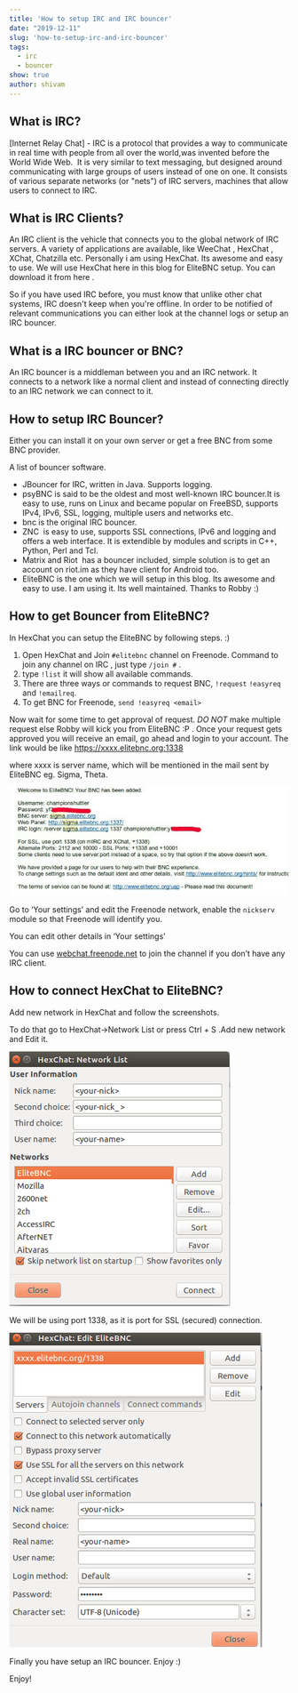 ```yaml
---
title: 'How to setup IRC and IRC bouncer'
date: "2019-12-11"
slug: 'how-to-setup-irc-and-irc-bouncer'
tags:
  - irc
  - bouncer
show: true
author: shivam
---
```



## What is IRC?

[Internet Relay Chat] - IRC is a protocol that provides a way to communicate in real time with people from all over the world,was invented before the World Wide Web.  It is very similar to text messaging, but designed around communicating with large groups of users instead of one on one. It consists of various separate networks (or "nets") of IRC servers, machines that allow users to connect to IRC.

## What is IRC Clients?

An IRC client is the vehicle that connects you to the global network of IRC servers. A variety of applications are available, like WeeChat , HexChat , XChat, Chatzilla etc. Personally i am using HexChat. Its awesome and easy to use. We will use HexChat here in this blog for EliteBNC setup. You can download it from here .


So if you have used IRC before, you must know that unlike other chat systems, IRC doesn't keep when you're offline. In order to be notified of relevant communications you can either look at the channel logs or setup an IRC bouncer.

## What is a IRC bouncer or BNC?

An IRC bouncer is a middleman between you and an IRC network. It connects to a network like a normal client and instead of connecting directly to an IRC network we can connect to it.

## How to setup IRC Bouncer?

Either you can install it on your own server or get a free BNC from some BNC provider.

A list of bouncer software.

* JBouncer for IRC, written in Java. Supports logging.
* psyBNC is said to be the oldest and most well-known IRC bouncer.It is easy to use, runs on Linux and became popular on FreeBSD, supports IPv4, IPv6, SSL, logging, multiple users and networks etc.
* bnc is the original IRC bouncer.
* ZNC  is easy to use, supports SSL connections, IPv6 and logging and offers a web interface. It is extendible by modules and scripts in C++, Python, Perl and Tcl.
* Matrix and Riot  has a bouncer included, simple solution is to get an account on riot.im as they have client for Android too.
* EliteBNC is the one which we will setup in this blog. Its awesome and easy to use. I am using it. Its well maintained. Thanks to Robby :)

## How to get Bouncer from EliteBNC?

In HexChat you can setup the EliteBNC by following steps. :)

1. Open HexChat and Join `#elitebnc` channel on Freenode. Command to join any channel on IRC , just type `/join #` .
2. type `!list` it will show all available commands.
3. There are three ways or commands to request BNC, `!request` `!easyreq` and `!emailreq`.
4. To get BNC for Freenode, `send !easyreq <email>`

Now wait for some time to get approval of request. *DO NOT* make multiple request else Robby will kick you from EliteBNC :P . Once your request gets approved you will receive an email, go ahead and login to your account. The link would be like https://xxxx.elitebnc.org:1338

where xxxx is server name, which will be mentioned in the mail sent by EliteBNC eg. Sigma, Theta.

![](1.jpeg)

Go to ‘Your settings’ and edit the Freenode network, enable the `nickserv` module so that Freenode will identify you.

You can edit other details in ‘Your settings’

You can use [webchat.freenode.net](https://webchat.freenode.net) to join the channel if you don’t have any IRC client.

## How to connect HexChat to EliteBNC?

Add new network in HexChat and follow the screenshots.

To do that go to HexChat->Network List or press Ctrl + S .Add new network and Edit it.

![](2.png)

We will be using port 1338, as it is port for SSL (secured) connection.

![](3.png)

Finally you have setup an IRC bouncer. Enjoy :)

Enjoy!

